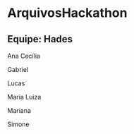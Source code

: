# ArquivosHackathon
## Equipe: Hades

Ana Cecília 

Gabriel  

Lucas 

Maria Luiza

Mariana 

Simone
